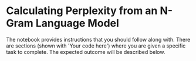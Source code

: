 # Calculating Perplexity from an N-Gram Language Model

The notebook provides instructions that you should follow along with. There are sections (shown with 'Your code here') where you are given a specific task to complete. The expected outcome will be described below.
